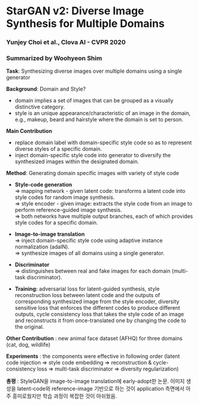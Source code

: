 # StarGAN v2: Diverse Image Synthesis for Multiple Domains 
### Yunjey Choi et al., Clova AI - CVPR 2020
### Summarized by Woohyeon Shim
	
**Task**: Synthesizing diverse images over multiple domains using a single generator

**Background**: Domain and Style?
* domain implies a set of images that can be grouped as a visually distinctive category.
* style is an unique appearance/characteristic of an image in the domain, e.g., makeup, beard and hairstyle where the domain is set to person.
	
**Main Contribution**
* replace domain label with domain-specific style code so as to represent diverse styles of a specific domain.
* inject domain-specific style code into generator to diversify the synthesized images within the designated domain.
	
**Method**: Generating domain specific images with variety of style code
* **Style-code generation** \
⇒ mapping network - given latent code: transforms a latent code into style codes for random image synthesis. \
⇒ style encoder - given image: extracts the style code from an image to perform reference-guided image synthesis. \
⇒ both networks have multiple output branches, each of which provides style codes for a specific domain.

* **Image-to-image translation** \
⇒ inject domain-specific style code using adaptive instance normalization (adaIN). \
⇒ synthesize images of all domains using a single generator.
		
* **Discriminator** \
⇒ distinguishes between real and fake images for each domain (multi-task discriminator).
				
* **Training:** adversarial loss for latent-guided synthesis, style reconstruction loss between latent code and the outputs of corresponding synthesized image from the style encoder, diversity sensitive loss that enforces the different codes to produce different outputs, cycle consistency loss that takes the style code of an image and reconstructs it from once-translated one by changing the code to the original.
		
**Other Contribution** : new animal face dataset (AFHQ) for three domains (cat, dog, wildlife)

**Experiments** : the components were effective in following order (latent code injection ⇒ style code embedding ⇒ reconstruction & cycle-consistency loss ⇒ multi-task discriminator ⇒ diversity regularization)
	
**총평** : StyleGAN을 image-to-image translation에 early-adopt한 논문. 이미지 생성을 latent-code와 reference-image 기반으로 하는 것이 application 측면에서 아주 흥미로웠지만 학습 과정이 복잡한 것이 아쉬웠음.

